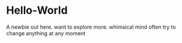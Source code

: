 # Hello-World
A newbie out here. want to explore more.
whimsical mind often try to change anything at any moment
